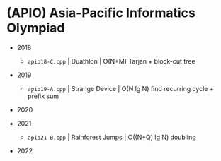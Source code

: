 # (APIO) Asia-Pacific Informatics Olympiad

-   2018
    -   `apio18-C.cpp` | Duathlon | O(N+M) Tarjan + block-cut tree
-   2019
    -   `apio19-A.cpp` | Strange Device | O(N lg N) find recurring cycle + prefix sum
-   2020
-   2021
    -   `apio21-B.cpp` | Rainforest Jumps | O((N+Q) lg N) doubling

-   2022
